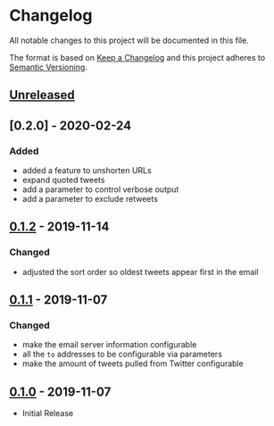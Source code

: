 # Changelog
All notable changes to this project will be documented in this file.

The format is based on [Keep a Changelog](http://keepachangelog.com/en/1.0.0/)
and this project adheres to [Semantic Versioning](http://semver.org/spec/v2.0.0.html).

## [Unreleased]

## [0.2.0] - 2020-02-24
### Added
- added a feature to unshorten URLs
- expand quoted tweets
- add a parameter to control verbose output
- add a parameter to exclude retweets

## [0.1.2] - 2019-11-14
### Changed
- adjusted the sort order so oldest tweets appear first in the email

## [0.1.1] - 2019-11-07
### Changed
- make the email server information configurable
- all the `to` addresses to be configurable via parameters
- make the amount of tweets pulled from Twitter configurable

## [0.1.0] - 2019-11-07
- Initial Release

[unreleased]: https://github.com/jakewarren/tweetdigest/compare/v0.2.0...HEAD
[0.1.2]: https://github.com/jakewarren/tweetdigest/compare/v0.1.2...v0.2.0
[0.1.2]: https://github.com/jakewarren/tweetdigest/compare/v0.1.1...v0.1.2
[0.1.1]: https://github.com/jakewarren/tweetdigest/compare/v0.1.0...v0.1.1
[0.1.0]: https://github.com/jakewarren/tweetdigest/releases/tag/v0.1.0